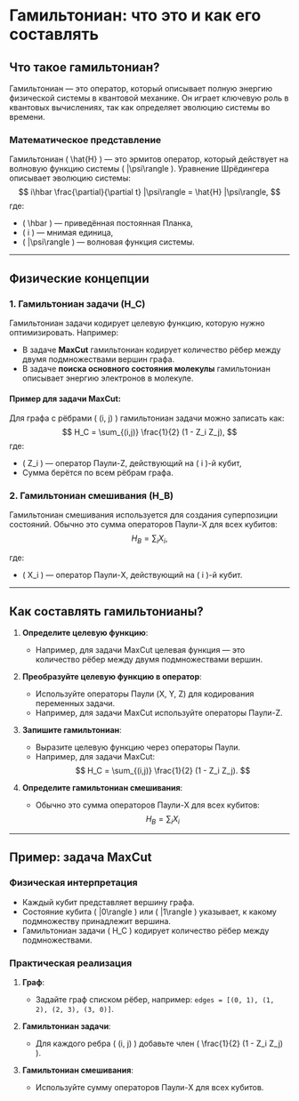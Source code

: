 # Гамильтониан: что это и как его составлять

## Что такое гамильтониан?

Гамильтониан — это оператор, который описывает полную энергию физической системы в квантовой механике. Он играет ключевую роль в квантовых вычислениях, так как определяет эволюцию системы во времени.

### Математическое представление
Гамильтониан \( \hat{H} \) — это эрмитов оператор, который действует на волновую функцию системы \( |\psi\rangle \). Уравнение Шрёдингера описывает эволюцию системы:
$$
i\hbar \frac{\partial}{\partial t} |\psi\rangle = \hat{H} |\psi\rangle,
$$
где:
- \( \hbar \) — приведённая постоянная Планка,
- \( i \) — мнимая единица,
- \( |\psi\rangle \) — волновая функция системы.

---

## Физические концепции

### 1. **Гамильтониан задачи (H_C)**
Гамильтониан задачи кодирует целевую функцию, которую нужно оптимизировать. Например:
- В задаче **MaxCut** гамильтониан кодирует количество рёбер между двумя подмножествами вершин графа.
- В задаче **поиска основного состояния молекулы** гамильтониан описывает энергию электронов в молекуле.

#### Пример для задачи MaxCut:
Для графа с рёбрами \( (i, j) \) гамильтониан задачи можно записать как:
$$
H_C = \sum_{(i,j)} \frac{1}{2} (1 - Z_i Z_j),
$$
где:
- \( Z_i \) — оператор Паули-Z, действующий на \( i \)-й кубит,
- Сумма берётся по всем рёбрам графа.

### 2. **Гамильтониан смешивания (H_B)**
Гамильтониан смешивания используется для создания суперпозиции состояний. Обычно это сумма операторов Паули-X для всех кубитов:
$$
H_B = \sum_i X_i,
$$

где:
- \( X_i \) — оператор Паули-X, действующий на \( i \)-й кубит.

---

## Как составлять гамильтонианы?

1. **Определите целевую функцию**:
   - Например, для задачи MaxCut целевая функция — это количество рёбер между двумя подмножествами вершин.

2. **Преобразуйте целевую функцию в оператор**:
   - Используйте операторы Паули (X, Y, Z) для кодирования переменных задачи.
   - Например, для задачи MaxCut используйте операторы Паули-Z.

3. **Запишите гамильтониан**:
   - Выразите целевую функцию через операторы Паули.
   - Например, для задачи MaxCut:
     $$
     H_C = \sum_{(i,j)} \frac{1}{2} (1 - Z_i Z_j).
     $$

4. **Определите гамильтониан смешивания**:
   - Обычно это сумма операторов Паули-X для всех кубитов: $$ H_B = \sum_i X_i $$

---

## Пример: задача MaxCut

### Физическая интерпретация
- Каждый кубит представляет вершину графа.
- Состояние кубита \( |0\rangle \) или \( |1\rangle \) указывает, к какому подмножеству принадлежит вершина.
- Гамильтониан задачи \( H_C \) кодирует количество рёбер между подмножествами.

### Практическая реализация
1. **Граф**:
   - Задайте граф списком рёбер, например: `edges = [(0, 1), (1, 2), (2, 3), (3, 0)]`.

2. **Гамильтониан задачи**:
   - Для каждого ребра \( (i, j) \) добавьте член \( \frac{1}{2} (1 - Z_i Z_j) \).

3. **Гамильтониан смешивания**:
   - Используйте сумму операторов Паули-X для всех кубитов.